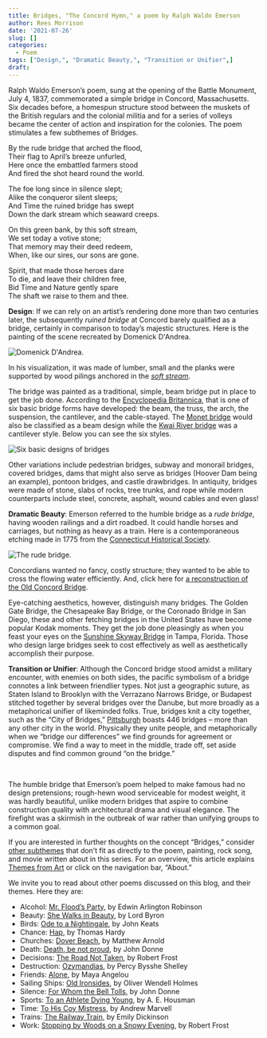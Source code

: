 ```yaml
---
title: Bridges, "The Concord Hymn," a poem by Ralph Waldo Emerson
author: Rees Morrison
date: '2021-07-26'
slug: []
categories:
  - Poem
tags: ["Design,", "Dramatic Beauty,", "Transition or Unifier",]
draft: 
---
```


Ralph Waldo Emerson’s poem, sung at the opening of the Battle Monument, July 4, 1837, commemorated a simple bridge in Concord, Massachusetts.  Six decades before, a homespun structure stood between the muskets of the British regulars and the colonial militia and for a series of volleys became the center of action and inspiration for the colonies.  The poem stimulates a few subthemes of Bridges.

<!--more-->

By the rude bridge that arched the flood,  
   Their flag to April’s breeze unfurled,  
Here once the embattled farmers stood  
   And fired the shot heard round the world.

The foe long since in silence slept;  
   Alike the conqueror silent sleeps;  
And Time the ruined bridge has swept  
   Down the dark stream which seaward creeps.

On this green bank, by this soft stream,  
   We set today a votive stone;  
That memory may their deed redeem,  
   When, like our sires, our sons are gone.

Spirit, that made those heroes dare  
   To die, and leave their children free,  
Bid Time and Nature gently spare  
   The shaft we raise to them and thee.

**Design**:  If we can rely on an artist’s rendering done more than two centuries later, the subsequently *ruined bridge* at Concord barely qualified as a bridge, certainly in comparison to today’s majestic structures.  Here is the painting of the scene recreated by Domenick D'Andrea.

![Domenick D'Andrea](/media/BridgesConcord.jpg).  

In his visualization, it was made of lumber, small and the planks were supported by wood pilings anchored in the [*soft stream*](Troubled).  
 
The bridge was painted as a traditional, simple, beam bridge put in place to get the job done.  According to the [Encyclopedia Britannica](https://www.britannica.com/technology/bridge-engineering), that is one of six basic bridge forms have developed: the beam, the truss, the arch, the suspension, the cantilever, and the cable-stayed.  The [Monet bridge](Monet) would also be classified as a beam design while the [Kwai River bridge](Kwai) was a cantilever style.  Below you can see the six styles.
 
![Six basic designs of bridges](/media/BridgesDesigns.jpg)

Other variations include pedestrian bridges, subway and monorail bridges, covered bridges, dams that might also serve as bridges (Hoover Dam being an example), pontoon bridges, and castle drawbridges.  In antiquity, bridges were made of stone, slabs of rocks, tree trunks, and rope while modern counterparts include steel, concrete, asphalt, wound cables and even glass!

**Dramatic Beauty**:  Emerson referred to the humble bridge as a *rude bridge*, having wooden railings and a dirt roadbed.  It could handle horses and carriages, but nothing as heavy as a train.  Here is a contemporaneous etching made in 1775 from the [Connecticut Historical Society](https://connecticuthistory.org/news-from-lexington-contemporary-views-of-the-opening-battles-of-the-american-revolution/).

![The rude bridge](/media/BridgesContemporaneous.jpg).
 
Concordians wanted no fancy, costly structure; they wanted to be able to cross the flowing water efficiently.  And, click here for [a reconstruction of the Old Concord Bridge](https://commons.wikimedia.org/w/index.php?curid=24219272).

Eye-catching aesthetics, however, distinguish many bridges.  The Golden Gate Bridge, the Chesapeake Bay Bridge, or the Coronado Bridge in San Diego, these and other fetching bridges in the United States have become popular Kodak moments.  They get the job done pleasingly as when you feast your eyes on the [Sunshine Skyway Bridge](https://travel.thefuntimesguide.com/files/sunshine-skyway-bridge.jpg) in Tampa, Florida.  Those who design large bridges seek to cost effectively as well as aesthetically accomplish their purpose.

**Transition or Unifier**:   Although the Concord bridge stood amidst a military encounter, with enemies on both sides, the pacific symbolism of a bridge connotes a link between friendlier types.  Not just a geographic suture, as Staten Island to Brooklyn with the Verrazano Narrows Bridge, or Budapest stitched together by several bridges over the Danube, but more broadly as a metaphorical unifier of likeminded folks. True, bridges knit a city together, such as the “City of Bridges,” [Pittsburgh](https://www.heinzhistorycenter.org/blog/western-pennsylvania-history/pittsburgh-the-city-of-bridges) boasts 446 bridges – more than any other city in the world.   Physically they unite people, and metaphorically when we “bridge our differences” we find grounds for agreement or compromise.  We find a way to meet in the middle, trade off, set aside disputes and find common ground “on the bridge.”

&nbsp;

The humble bridge that Emerson’s poem helped to make famous had no design pretensions; rough-hewn wood serviceable for modest weight, it was hardly beautiful, unlike modern bridges that aspire to combine construction quality with architectural drama and visual elegance.  The firefight was a skirmish in the outbreak of war rather than unifying groups to a common goal.

If you are interested in further thoughts on the concept “Bridges,” consider [other subthemes]() that don’t fit as directly to the poem, painting, rock song, and movie written about in this series.  For an overview, this article explains [Themes from Art](http://bit.ly/3sRXopI) or click on the navigation bar, “About.”

We invite you to read about other poems discussed on this blog, and their themes.  Here they are: 

* Alcohol: [Mr. Flood’s Party](https://themesfromart.com/post/2021-01-24-alcohol-flood-frost/alcohol/), by Edwin Arlington Robinson
* Beauty: [She Walks in Beauty](https://themesfromart.com/post/2021-04-21-beauty-she-walks-in-beauty-a-poem-by-lord-byron/beautybyron/), by Lord Byron
* Birds: [Ode to a Nightingale](https://themesfromart.com/post/2021-06-14-birds-ode-to-a-nightingale-a-poem-by-john-keats/birdskeats/), by John Keats
* Chance: [Hap](https://themesfromart.com/post/2021-03-14-chancehap/chancehap/), by Thomas Hardy
* Churches: [Dover Beach](https://themesfromart.com/post/2021-05-21-churches-from-dover-beach-a-poem-by-matthew-arnold/churchesarnold/), by Matthew Arnold
* Death: [Death, be not proud](https://themesfromart.com/post/2021-05-03-death-from-death-be-not-proud-a-poem-by-john-donne/deathdonne/), by John Donne
* Decisions: [The Road Not Taken](https://themesfromart.com/post/2021-02-08-decisions-from-the-road-not-taken-a-poem-by-robert-frost/decisionsroadfrost/), by Robert Frost
* Destruction: [Ozymandias](https://themesfromart.com/post/2021-02-18-destruction-ozymandias-a-poem-by-percy-bysshe-shelley/destructoz/), by Percy Bysshe Shelley
* Friends: [Alone](https://themesfromart.com/post/2021-06-20-friends-alone-a-poem-by-maya-angelou/friendsalone/), by Maya Angelou
* Sailing Ships: [Old Ironsides](https://themesfromart.com/post/2021-06-26-sailing-ships-from-old-ironsides-a-poem-by-oliver-wendell-holmes/sailingshipsironsides/), by Oliver Wendell Holmes
* Silence: [For Whom the Bell Tolls](https://themesfromart.com/post/2021-04-08-silencedonne/silencedonne/), by John Donne
* Sports: [To an Athlete Dying Young](https://themesfromart.com/post/2021-07-12-sports-from-to-an-athlete-dying-young-by-a-e-housman/sportsathlete/ ), by A. E. Housman
* Time: [To His Coy Mistress](https://themesfromart.com/post/2021-03-08-time-to-his-coy-mistress-by-andrew-marvell/timecoy/), by Andrew Marvell
* Trains: [The Railway Train](https://themesfromart.com/post/2021-05-10-trains-from-the-railway-train-a-poem-by-emily-dickineson/trainsdickinson/), by Emily Dickinson 
* Work: [Stopping by Woods on a Snowy Evening](https://themesfromart.com/post/2021-02-26-worksnowy/worksnowy/), by Robert Frost